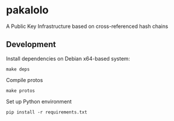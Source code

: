 # pakalolo
A Public Key Infrastructure based on cross-referenced hash chains

## Development

Install dependencies on Debian x64-based system:
```
make deps
```

Compile protos
```
make protos
```

Set up Python environment
```
pip install -r requirements.txt
```

